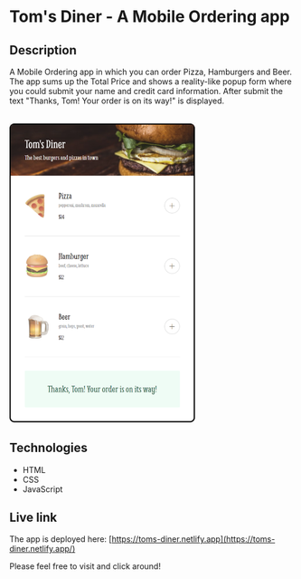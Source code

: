 # Tom's Diner - A Mobile Ordering app

## Description
A Mobile Ordering app in which you can order Pizza, Hamburgers and Beer. The app sums up the Total Price and shows a reality-like popup form where you could submit your name and credit card information. After submit the text "Thanks, Tom! Your order is on its way!" is displayed.

<br/>
<img src="toms-diner.png" alt="Screenshot." width="330px"/>

## Technologies
- HTML
- CSS
- JavaScript

## Live link
The app is deployed here:
[https://toms-diner.netlify.app](https://toms-diner.netlify.app/)

Please feel free to visit and click around!
